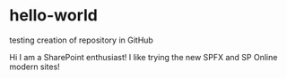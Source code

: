 # hello-world
testing creation of repository in GitHub

Hi I am a SharePoint enthusiast!
I like trying the new SPFX and SP Online modern sites!
